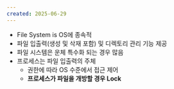 ```yaml
---
created: 2025-06-29
---
```

- File System is OS에 종속적
- 파일 입출력(생성 및 삭재 포함) 및 디렉토리 관리 기능 제공
- 파일 시스템은 운체 특수화 되는 경우 많음
- 프로세스는 파일 입출력의 주체
	- 권한에 따라 OS 수준에서 접근 제어
	- **프로세스가 파일을 개방할 경우 Lock**

